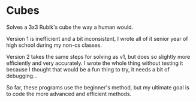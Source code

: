 # Cubes

Solves a 3x3 Rubik's cube the way a human would.

Version 1 is inefficient and a bit inconsistent, I wrote all of it senior year of high school during my non-cs classes.

Version 2 takes the same steps for solving as v1, but does so slightly more efficiently and very accurately. I wrote the whole thing without testing it because I thought that would be a fun thing to try, it needs a bit of debugging...

So far, these programs use the beginner's method, but my ultimate goal is to code the more advanced and efficient methods.

